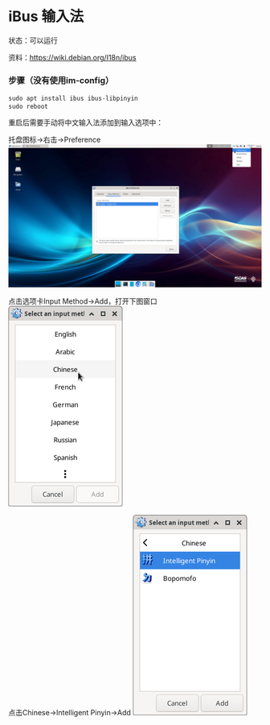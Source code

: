 # iBus 输入法

状态：可以运行

资料：https://wiki.debian.org/I18n/ibus

### 步骤（没有使用im-config）

```
sudo apt install ibus ibus-libpinyin
sudo reboot
```
重启后需要手动将中文输入法添加到输入选项中：

托盘图标->右击->Preference
![](images/ibus_1.png)

点击选项卡Input Method->Add，打开下图窗口
![](images/ibus_2.png)

点击Chinese->Intelligent Pinyin->Add
![](images/ibus_3.png)

